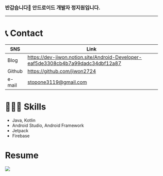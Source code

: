 
### 반갑습니다🙌 안드로이드 개발자 정지원입니다.</h3>
---

# 📞 Contact

| SNS | Link |
| --- | --- |
| Blog | https://dev-jiwon.notion.site/Android-Developer-eaf5de3308cb4b7a99dadc34dbf12a87 |
| Github | https://github.com/jiwon2724 |
| e-mail | stopone3119@gmail.com |


# 🧑🏻‍💻 Skills
- Java, Kotlin
- Android Studio, Android Framework
- Jetpack
- Firebase


# Resume
<a href="https://www.notion.so/e08d927ec1b8489880a59fee0bb88037" target="_blank">
<img src="https://img.shields.io/badge/Notion-000000?style=for-the-badge&logo=Notion&logoColor=white"/>
</a>
<br>

<!-- --- 

![Anurag's GitHub stats](https://github-readme-stats.vercel.app/api?username=jiwon2724&show_icons=true) -->


<!--
**jiwon2724/jiwon2724** is a ✨ _special_ ✨ repository because its `README.md` (this file) appears on your GitHub profile.

Here are some ideas to get you started:

- 🔭 I’m currently working on ...
- 🌱 I’m currently learning ...
- 👯 I’m looking to collaborate on ...
- 🤔 I’m looking for help with ...
- 💬 Ask me about ...
- 📫 How to reach me: ...
- 😄 Pronouns: ...
- ⚡ Fun fact: ...
-->
